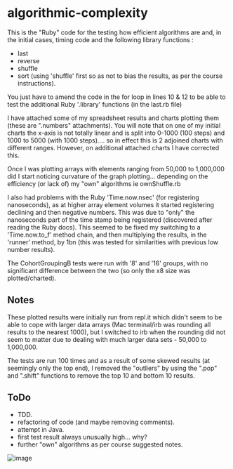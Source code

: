 # algorithmic-complexity


This is the "Ruby" code for the testing how efficient algorithms are and, in the initial cases, timing code and the following library functions :

- last
- reverse
- shuffle
- sort (using 'shuffle' first so as not to bias the results, as per the course instructions).

You just have to amend the code in the for loop in lines 10 & 12 to be able to test the additional Ruby '.library' functions (in the last.rb file)

I have attached some of my spreadsheet results and charts plotting them (these are ".numbers" attachments). You will note that on one of my initial charts the x-axis is not totally linear and is split into 0-1000 (100 steps) and 1000 to 5000 (with 1000 steps).... so in effect this is 2 adjoined charts with different ranges. However, on additional attached charts I have corrected this.

Once I was plotting arrays with elements ranging from 50,000 to 1,000,000 did I start noticing curvature of the graph plotting... depending on the efficiency (or lack of) my "own" algorithms ie ownShuffle.rb

I also had problems with the Ruby 'Time.now.nsec' (for registering nanoseconds), as at higher array element volumes it started registering declining and then negative numbers. This was due to "only" the nanoseconds part of the time stamp being registered (discovered after reading the Ruby docs). This seemed to be fixed my switching to a 'Time.now.to_f' method chain, and then multiplying the results, in the 'runner' method, by 1bn (this was tested for similarities with previous low number results).

The CohortGroupingB tests were run with '8' and '16' groups, with no significant difference between the two (so only the x8 size was plotted/charted).


Notes
-----
These plotted results were initially run from repl.it which didn't seem to be able to cope with larger data arrays (Mac terminal/irb was rounding all results to the nearest 1000), but I switched to irb when the rounding did not seem to matter due to dealing with much larger data sets - 50,000 to 1,000,000.

The tests are run 100 times and as a result of some skewed results (at seemingly only the top end), I removed the "outliers" by using the ".pop" and ".shift" functions to remove the top 10 and bottom 10 results.


ToDo
----
- TDD.
- refactoring of code (and maybe removing comments).
- attempt in Java.
- first test result always unusually high... why?
- further "own" algorithms as per course suggested notes.



![image](https://user-images.githubusercontent.com/18572799/48225221-1ada9e00-e394-11e8-90fc-306921cdd552.png)
